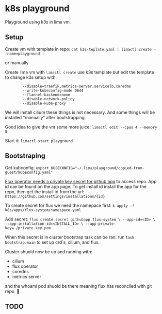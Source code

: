 # k8s playground

Playground using k3s in lima vm.

## Setup

Create vm with template in repo:
`cat k3s-teplate.yaml | limactl create --name=playground -`

or manually

Create lima vm with `limactl create`
use k3s template but edit the template to change k3s setup with:

```
        --disable=traefik,metrics-server,servicelb,coredns
        --write-kubeconfig-mode 0644
        --flannel-backend=none
        --disable-network-policy
        --disable-kube-proxy
```

We will install cilium these things is not necessary. And some things will be installed "manually" after bootstrapping.

Good idea to give the vm some more juice: `limactl edit --cpus 4 --memory 8`

Start it: `limactl start playground`

## Bootstraping

Get kubconfig:
`export KUBECONFIG="~/.lima/playground/copied-from-guest/kubeconfig.yaml"`

[Flux operator needs a private key secret for github app](https://fluxcd.io/blog/2025/04/flux-operator-github-app-bootstrap/#github-app-docs) to access repo.
App id can be found on the app page. To get install id install the app for the repo, then get the install id from the url:
`https://github.com/settings/installations/{id}`

To create secret for flux we need the namepace first:
`k apply -f k8s/apps/flux-system/namespace.yaml`

Add secret:
`flux create secret githubapp flux-system \
  --app-id=<ID> \
  --app-installation-id=<INSTALL_ID> \
  --app-private-key=./private.key.pem`

When this secret is in cluster bootstrap task can be ran:
run `task bootstrap:main` to set up crd`s, cilium, and flux.

Cluster shuold now be up and running with:

- cilium
- flux operator
- coredns
- metrics server

and the whoami pod shuold be there meaning flux has reconciled with git repo. 🥳

## TODO
